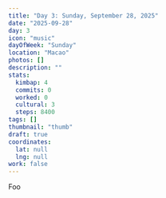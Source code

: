 ```yaml
---
title: "Day 3: Sunday, September 28, 2025"
date: "2025-09-28"
day: 3
icon: "music"
dayOfWeek: "Sunday"
location: "Macao"
photos: []
description: ""
stats:
  kimbap: 4
  commits: 0
  worked: 0
  cultural: 3
  steps: 8400
tags: []
thumbnail: "thumb"
draft: true
coordinates:
  lat: null
  lng: null
work: false
---
```

Foo